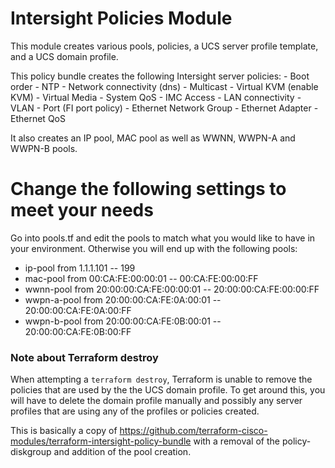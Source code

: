 # Intersight Policies Module

This module creates various pools, policies, a UCS server profile template, and a UCS domain profile. 

 This policy bundle creates the following Intersight server policies:
    - Boot order
    - NTP
    - Network connectivity (dns)
    - Multicast
    - Virtual KVM (enable KVM)
    - Virtual Media
    - System QoS
    - IMC Access
    - LAN connectivity
    - VLAN
    - Port (FI port policy)
    - Ethernet Network Group
    - Ethernet Adapter
    - Ethernet QoS

It also creates an IP pool, MAC pool as well as WWNN, WWPN-A and WWPN-B pools.

# Change the following settings to meet your needs

Go into pools.tf and edit the pools to match what you would like to have in your environment. Otherwise you will end up with the following pools:

- ip-pool from 1.1.1.101 -- 199
- mac-pool from 00:CA:FE:00:00:01 -- 00:CA:FE:00:00:FF
- wwnn-pool from 20:00:00:CA:FE:00:00:01 -- 20:00:00:CA:FE:00:00:FF
- wwpn-a-pool from 20:00:00:CA:FE:0A:00:01 -- 20:00:00:CA:FE:0A:00:FF
- wwpn-b-pool from 20:00:00:CA:FE:0B:00:01 -- 20:00:00:CA:FE:0B:00:FF


### Note about Terraform destroy

When attempting a `terraform destroy`, Terraform is unable to remove the policies that are used by the the UCS domain profile. To get around this, you will have to delete the domain profile manually and possibly any server profiles that are using any of the profiles or policies created.

This is basically a copy of https://github.com/terraform-cisco-modules/terraform-intersight-policy-bundle with a removal of the policy-diskgroup and addition of the pool creation.
